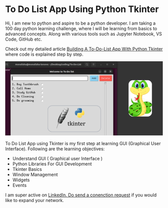 # To Do List App Using Python Tkinter
Hi, I am new to python and aspire to be a python developer. I am taking a 100 day python learning challenge, where I will be learning from basics to advanced concepts. Along with various tools such as Jupyter Notebook, VS Code, GitHub etc.

Check out my detailed article [Building A To-Do-List App With Python Tkinter](https://medium.com/@monalisha1/building-my-first-to-do-list-app-with-tkinter-python-f2078afe5df4) where code is explained step by step.

![To DO List App](./assets/todolist-app.png) 

To Do List App using Tkinter is my first step at learning GUI (Graphical User Interface). Following are the learning objectives:

 - Understand GUI ( Graphical user Interface )
 - Python Libraries For GUI Development
 - Tkinter Basics
 - Window Management
 - Widgets
 - Events

 I am super active on [LinkedIn. Do send a conenction request](https://www.linkedin.com/in/monalisha11/) if you would like to expand your network.
